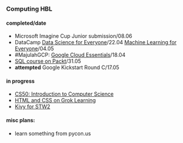 
### Computing HBL

#### completed/date
- Microsoft Imagine Cup Junior submission/08.06
- DataCamp [Data Science for Everyone](images/cert1.png)/22.04 [Machine Learning for Everyone](images/cert2.png)/04.05
- #MajulahGCP: [Google Cloud Essentials](https://run.qwiklabs.com/public_profiles/93cfb203-22a8-4541-a7b2-845cce712ccd)/18.04
- [SQL course on Packt](images/sqlcert)/31.05
- **attempted** Google Kickstart Round C/17.05

#### in progress
- [CS50: Introduction to Computer Science](images/cs50.png)
- [HTML and CSS on Grok Learning](images/grok.png)
- [Kivy for STW2](https://www.youtube.com/playlist?list=PLKdrmjG6teYaGmcA2v9nUSrZtjknaZHrH)

#### misc plans:
- learn something from pycon.us
